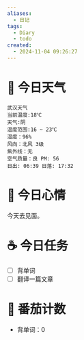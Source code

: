 ```yaml
---
aliases:
  - 日记
tags:
  - Diary
  - todo
created:
  - 2024-11-04 09:26:27
---
```

# 🌅 今日天气

``` 
武汉天气
当前温度:18℃
天气:阴
温度范围:16 ~ 23℃
湿度：96%
风向：北风 3级
紫外线：无
空气质量：良 PM: 56
日出: 06:39 日落: 17:32
```

# 🍋 今日心情

今天去见面。

# ☕ 今日任务

- [ ] 背单词
- [ ] 翻译一篇文章

# 🍅 番茄计数

- 背单词：0